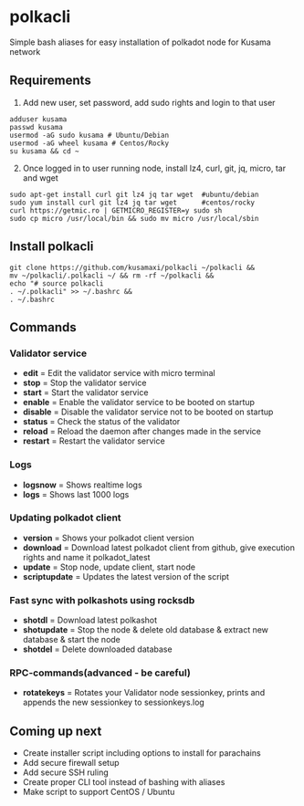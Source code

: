 # polkacli
Simple bash aliases for easy installation of polkadot node for Kusama network

## Requirements
1. Add new user, set password, add sudo rights and login to that user
```
adduser kusama
passwd kusama
usermod -aG sudo kusama # Ubuntu/Debian
usermod -aG wheel kusama # Centos/Rocky
su kusama && cd ~
```
2. Once logged in to user running node, install lz4, curl, git, jq, micro, tar and wget
```
sudo apt-get install curl git lz4 jq tar wget  #ubuntu/debian
sudo yum install curl git lz4 jq tar wget      #centos/rocky
curl https://getmic.ro | GETMICRO_REGISTER=y sudo sh
sudo cp micro /usr/local/bin && sudo mv micro /usr/local/sbin
```

## Install polkacli
```
git clone https://github.com/kusamaxi/polkacli ~/polkacli && 
mv ~/polkacli/.polkacli ~/ && rm -rf ~/polkacli &&
echo "# source polkacli
. ~/.polkacli" >> ~/.bashrc &&
. ~/.bashrc
```

## Commands
### Validator service
- **edit** = Edit the validator service with micro terminal  
- **stop** = Stop the validator service  
- **start** = Start the validator service  
- **enable** = Enable the validator service to be booted on startup  
- **disable** = Disable the validator service not to be booted on startup  
- **status** = Check the status of the validator  
- **reload** = Reload the daemon after changes made in the service  
- **restart** = Restart the validator service  

### Logs
- **logsnow** = Shows realtime logs  
- **logs** = Shows last 1000 logs  

### Updating polkadot client
- **version** = Shows your polkadot client version  
- **download** = Download latest polkadot client from github, give execution rights and name it polkadot_latest  
- **update** = Stop node, update client, start node  
- **scriptupdate** = Updates the latest version of the script  

### Fast sync with polkashots using rocksdb
- **shotdl** = Download latest polkashot  
- **shotupdate** = Stop the node & delete old database & extract new database & start the node   
- **shotdel** = Delete downloaded database

### RPC-commands(advanced - be careful)
- **rotatekeys** = Rotates your Validator node sessionkey, prints and appends the new sessionkey to sessionkeys.log  

## Coming up next
- Create installer script including options to install for parachains
- Add secure firewall setup
- Add secure SSH ruling
- Create proper CLI tool instead of bashing with aliases
- Make script to support CentOS / Ubuntu
